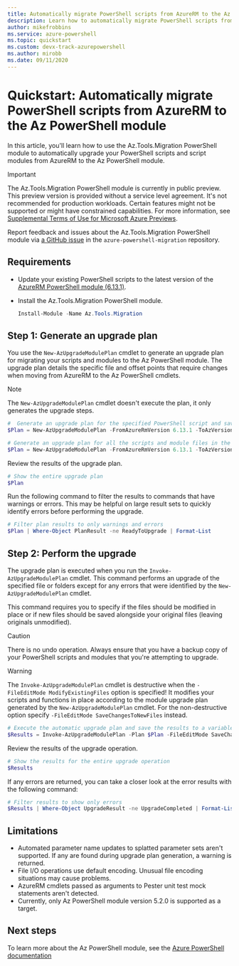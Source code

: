 ```yaml
---
title: Automatically migrate PowerShell scripts from AzureRM to the Az PowerShell module
description: Learn how to automatically migrate PowerShell scripts from AzureRM to the Az PowerShell module.
author: mikefrobbins
ms.service: azure-powershell
ms.topic: quickstart
ms.custom: devx-track-azurepowershell
ms.author: mirobb
ms.date: 09/11/2020
---
```


# Quickstart: Automatically migrate PowerShell scripts from AzureRM to the Az PowerShell module

In this article, you'll learn how to use the Az.Tools.Migration PowerShell module to automatically
upgrade your PowerShell scripts and script modules from AzureRM to the Az PowerShell module.

> [!IMPORTANT]
> The Az.Tools.Migration PowerShell module is currently in public preview. This preview version is
> provided without a service level agreement. It's not recommended for production workloads. Certain
> features might not be supported or might have constrained capabilities. For more information, see
> [Supplemental Terms of Use for Microsoft Azure Previews](https://azure.microsoft.com/support/legal/preview-supplemental-terms/).

Report feedback and issues about the Az.Tools.Migration PowerShell module via
[a GitHub issue](https://github.com/Azure/azure-powershell-migration/issues) in the
`azure-powershell-migration` repository.

## Requirements

* Update your existing PowerShell scripts to the latest version of the [AzureRM PowerShell module (6.13.1)](https://github.com/Azure/azure-powershell/releases/tag/v6.13.1-November2018).
* Install the Az.Tools.Migration PowerShell module.

  ```powershell
  Install-Module -Name Az.Tools.Migration
  ```

## Step 1: Generate an upgrade plan

You use the `New-AzUpgradeModulePlan` cmdlet to generate an upgrade plan for migrating your scripts
and modules to the Az PowerShell module. The upgrade plan details the specific file and offset
points that require changes when moving from AzureRM to the Az PowerShell cmdlets.

> [!NOTE]
> The `New-AzUpgradeModulePlan` cmdlet doesn't execute the plan, it only generates the upgrade steps.

```powershell
#  Generate an upgrade plan for the specified PowerShell script and save it to a variable.
$Plan = New-AzUpgradeModulePlan -FromAzureRmVersion 6.13.1 -ToAzVersion 5.2.0 -FilePath 'C:\Scripts\my-azure-script.ps1'
```

```powershell
# Generate an upgrade plan for all the scripts and module files in the specified folder and save it to a variable.
$Plan = New-AzUpgradeModulePlan -FromAzureRmVersion 6.13.1 -ToAzVersion 5.2.0 -DirectoryPath 'C:\Scripts'
```

Review the results of the upgrade plan.

```powershell
# Show the entire upgrade plan
$Plan
```

Run the following command to filter the results to commands that have warnings or errors. This may
be helpful on large result sets to quickly identify errors before performing the upgrade.

```powershell
# Filter plan results to only warnings and errors
$Plan | Where-Object PlanResult -ne ReadyToUpgrade | Format-List
```

## Step 2: Perform the upgrade

The upgrade plan is executed when you run the `Invoke-AzUpgradeModulePlan` cmdlet. This command performs 
an upgrade of the specified file or folders except for any errors that were identified by the `New-AzUpgradeModulePlan` cmdlet.

This command requires you to specify if the files should be modified in place or if new files should be saved 
alongside your original files (leaving originals unmodified).

> [!CAUTION]
> There is no undo operation. Always ensure that you have a backup copy of your PowerShell scripts
> and modules that you're attempting to upgrade.

> [!WARNING]
> The `Invoke-AzUpgradeModulePlan` cmdlet is destructive when the `-FileEditMode ModifyExistingFiles` option is specified! It modifies your scripts and functions
> in place according to the module upgrade plan generated by the `New-AzUpgradeModulePlan` cmdlet. For the non-destructive option specify `-FileEditMode SaveChangesToNewFiles` instead.

```powershell
# Execute the automatic upgrade plan and save the results to a variable.
$Results = Invoke-AzUpgradeModulePlan -Plan $Plan -FileEditMode SaveChangesToNewFiles
```

Review the results of the upgrade operation.

```powershell
# Show the results for the entire upgrade operation
$Results
```

If any errors are returned, you can take a closer look at the error results with the following command:

```powershell
# Filter results to show only errors
$Results | Where-Object UpgradeResult -ne UpgradeCompleted | Format-List
```

## Limitations

* Automated parameter name updates to splatted parameter sets aren't supported. If any are found
  during upgrade plan generation, a warning is returned.
* File I/O operations use default encoding. Unusual file encoding situations may cause problems.
* AzureRM cmdlets passed as arguments to Pester unit test mock statements aren't detected.
* Currently, only Az PowerShell module version 5.2.0 is supported as a target.

## Next steps

To learn more about the Az PowerShell module, see the [Azure PowerShell documentation](https://docs.microsoft.com/powershell/azure/)